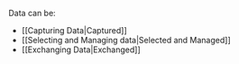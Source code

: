 Data can be:
- [[Capturing Data|Captured]]
- [[Selecting and Managing data|Selected and Managed]]
- [[Exchanging Data|Exchanged]]